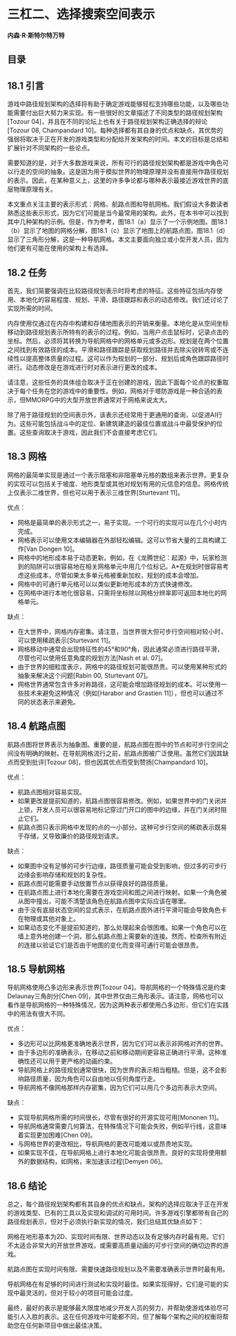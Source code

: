 # 三杠二、选择搜索空间表示
**内森·R·斯特尔特万特**

## 目录
## 18.1 引言
游戏中路径规划架构的选择将有助于确定游戏能够轻松支持哪些功能，以及哪些功能需要付出巨大努力来实现。有一些很好的文章描述了不同类型的路径规划架构[Tozour 04]，并且在不同的论坛上也有关于路径规划架构正确选择的辩论[Tozour 08, Champandard 10]。每种选择都有其自身的优点和缺点，其优势的强弱将取决于正在开发的游戏类型和分配给开发架构的时间。本文的目标是总结和扩展针对不同架构的一些论点。

需要知道的是，对于大多数游戏来说，所有可行的路径规划架构都是游戏中角色可以行走的空间的抽象。这是因为用于模拟世界的物理原理并没有直接用作路径规划的表示。因此，在某种意义上，这里的许多争论都与哪种表示最接近游戏世界的底层物理原理有关。

本文重点关注主要的表示形式：网格、航路点图和导航网格。我们假设大多数读者熟悉这些表示形式，因为它们可能是当今最常用的架构。此外，在本书中可以找到其中几种架构的示例。但是，作为参考，图18.1（a）显示了一个示例地图。图18.1（b）显示了地图的网格分解，图18.1（c）显示了地图上的航路点图，图18.1（d）显示了三角形分解，这是一种导航网格。本文主要面向独立或小型开发人员，因为他们更有可能在使用的架构上有选择。

## 18.2 任务
首先，我们简要强调在比较路径规划表示时将考虑的特征。这些特征包括内存使用、本地化的容易程度、规划、平滑、路径跟踪和表示的动态修改。我们还讨论了实现所需的时间。

内存使用仅通过在内存中构建和存储地图表示的开销来衡量。本地化是从空间坐标移动到路径规划表示所特有的表示的过程。例如，当用户点击鼠标时，记录点击的坐标。然后，必须将其转换为导航网格中的网格单元或多边形。规划是在两个位置之间找到有效路径的成本。平滑和路径跟踪是获取规划路径并去除尖锐转弯或不连续性以提高整体质量的过程。这可以作为规划的一部分、规划后或角色跟踪路径时进行。动态修改是在游戏进行时对表示进行更改的成本。

请注意，这些任务的具体组合取决于正在创建的游戏，因此下面每个论点的权重取决于每个任务在您的游戏中的重要性。例如，网格对于塔防游戏是一种合适的表示，但MMORPG中的大型开放世界通常对于网格来说太大。

除了用于路径规划的空间表示外，该表示还经常用于更通用的查询，以促进AI行为。这些可能包括战斗中的定位、新建筑建造的最佳位置或战斗中最受保护的位置。这些查询取决于游戏，因此我们不会直接考虑它们。

## 18.3 网格
网格的最简单实现是通过一个表示阻塞和非阻塞单元格的数组来表示世界。更复杂的实现可以包括关于坡度、地形类型或其他对规划有用的元信息的信息。网格传统上仅表示二维世界，但也可以用于表示三维世界[Sturtevant 11]。

优点：
- 网格是最简单的表示形式之一，易于实现。一个可行的实现可以在几个小时内完成。
- 网格表示可以使用文本编辑器在外部轻松编辑。这可以节省大量的工具构建工作[Van Dongen 10]。
- 网格中的地形成本易于动态更新。例如，在《龙腾世纪：起源》中，玩家检测到的陷阱可以很容易地在相关网格单元中用几个位标记。A*在规划时很容易考虑这些成本，尽管如果太多单元格被重新加权，规划的成本会增加。
- 网格中的可通行单元格可以以类似更新地形成本的方式快速修改。
- 在网格中进行本地化很容易，只需将坐标除以网格分辨率即可返回本地化的网格单元。

缺点：
- 在大世界中，网格内存密集。请注意，当世界很大但可步行空间相对较小时，可以使用稀疏表示[Sturtevant 11]。
- 网格移动中通常会出现特征性的45°和90°角，因此通常必须进行路径平滑，尽管也可以使用任意角度的规划方法[Nash et al. 07]。
- 由于世界的细粒度表示，网格中的路径规划可能很昂贵。可以使用某种形式的抽象来解决这个问题[Rabin 00, Sturtevant 07]。
- 网格世界通常包含许多对称路径，这可能会增加路径规划的成本。可以使用一些技术来避免这种情况（例如[Harabor and Grastien 11]），但也可以通过不同的状态表示来避免。

## 18.4 航路点图
航路点图将世界表示为抽象图。重要的是，航路点图在图中的节点和可步行空间之间没有明确的映射。在导航网格流行之前，航路点图被广泛使用。虽然它们因其缺点而受到批评[Tozour 08]，但也因其优点而受到赞扬[Champandard 10]。

优点：
- 航路点图相对容易实现。
- 如果更改是提前知道的，航路点图很容易修改。例如，如果世界中的门关闭并上锁，开发人员可以很容易地标记穿过门开口的图中的边缘，并在门关闭时阻止它们。
- 航路点图只表示网格中发现的点的一小部分。这种可步行空间的稀疏表示既易于存储，又导致廉价的路径规划请求。

缺点：
- 如果图中没有足够的可步行边缘，路径质量可能会受到影响，但过多的可步行边缘会影响存储和规划的复杂性。
- 航路点图可能需要手动放置节点以获得良好的路径质量。
- 在航路点图上进行本地化需要在游戏空间和图之间进行映射。如果一个角色被从图中撞出，可能不清楚该角色在航路点图中实际应该在哪里。
- 由于没有底层状态空间的显式表示，在航路点图外进行平滑可能会导致角色卡在物理或其他对象上。
- 如果动态变化不是提前知道的，那么处理起来会很困难。如果一个角色可以在墙上意外地创建一个洞，那么航路点图上需要新的连接。然而，检查所有附近的连接以验证它们是否由于地图的变化而变得可通行可能会很昂贵。

## 18.5 导航网格
导航网格使用凸多边形来表示世界[Tozour 04]。导航网格的一个特殊情况是约束Delaunay三角剖分[Chen 09]，其中世界仅由三角形表示。请注意，网格也可以看作是导航网格的一种特殊情况，因为这两种表示都使用凸多边形，但它们在实践中的用法有很大不同。

优点：
- 多边形可以比网格更准确地表示世界，因为它们可以表示非网格对齐的世界。
- 由于多边形的准确表示，在移动之前和移动期间更容易正确进行平滑。这种准确性还可以用于更严格的动画约束。
- 导航网格上的路径规划通常很快，因为世界的表示相当粗糙。但是，这不会影响路径质量，因为角色可以自由地以任何角度行走。
- 导航网格不像网格那样内存密集，因为它们可以用几个多边形表示大空间。

缺点：
- 实现导航网格所需的时间很长，尽管有很好的开源实现可用[Mononen 11]。
- 导航网格通常需要几何算法，在特殊情况下可能会失败，例如平行线，这意味着实现更加困难[Chen 09]。
- 与网格世界的更改相比，导航网格的更改可能难以或昂贵地实现。
- 如果实现不佳，在导航网格上进行本地化可能会很昂贵。良好的实现将使用额外的数据结构，如网格，来加速该过程[Demyen 06]。

## 18.6 结论
总之，每个路径规划架构都有其自身的优点和缺点。架构的选择应取决于正在开发的游戏类型、已有的工具以及实现和调试的可用时间。许多游戏引擎都带有自己的路径规划表示，但对于必须执行新实现的情况，我们总结其优缺点如下：

网格在地形基本为2D、实现时间有限、世界动态以及有足够内存时最有用。它们不太适合非常大的开放世界游戏，或需要高质量动画的可步行空间的确切边界的游戏。

航路点图在实现时间有限、需要快速路径规划以及不需要准确表示世界时最有用。

导航网格在有足够的时间进行测试和实现时最佳。如果实现得好，它们是可能的实现中最灵活的，但对于较小的项目可能会过度。

最终，最好的表示是能够最大限度地减少开发人员的努力，并帮助使游戏体验尽可能引人入胜的表示。这在任何游戏中可能都不同，但了解每个架构之间的权衡将帮助您在任何新项目中做出最佳决策。

